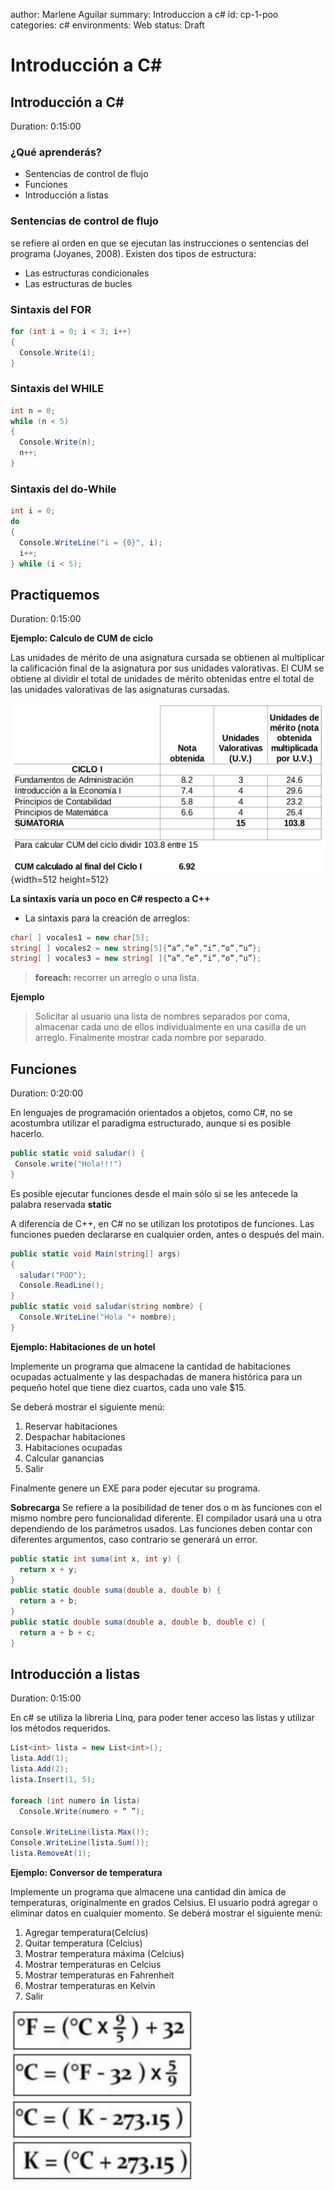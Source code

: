 author: Marlene Aguilar
summary: Introduccion a c#
id: cp-1-poo
categories: c#
environments: Web
status: Draft


# Introducción a C#

## Introducción a C#
Duration: 0:15:00

### ¿Qué aprenderás?

- Sentencias de control de flujo
- Funciones
- Introducción a listas

### Sentencias de control de flujo

se refiere al orden en que se ejecutan las instrucciones o sentencias del programa (Joyanes, 2008). Existen dos tipos de estructura:
- Las estructuras condicionales 
- Las estructuras de bucles 

### Sintaxis del FOR
```csharp
for (int i = 0; i < 3; i++)
{
  Console.Write(i);
}
```

### Sintaxis del WHILE
```csharp
int n = 0;
while (n < 5)
{
  Console.Write(n);
  n++;
}
```

### Sintaxis del do-While
```csharp
int i = 0;
do
{
  Console.WriteLine("i = {0}", i);
  i++;
} while (i < 5);
```

## Practiquemos
Duration: 0:15:00

**Ejemplo: Calculo de CUM de ciclo**

Las unidades de mérito de una asignatura cursada se obtienen al multiplicar la calificación final de la asignatura por sus unidades valorativas. El CUM se obtiene al dividir el total de unidades de mérito obtenidas entre el total de las unidades valorativas de las asignaturas cursadas.

![Tabla notas](img/img1.png){width=512 height=512}


<aside class="positive">
  
  **La sintaxis varía un poco en C# respecto a C++** 

  - La sintaxis para la creación de arreglos:

  ```csharp
  char[ ] vocales1 = new char[5];
  string[ ] vocales2 = new string[5]{“a”,“e”,“i”,“o”,“u”};
  string[ ] vocales3 = new string[ ]{“a”,“e”,“i”,“o”,“u”};
  ```
> **foreach:** recorrer un arreglo o una lista.
</aside>

**Ejemplo**
> Solicitar al usuario una lista de nombres separados por coma, almacenar cada uno de ellos individualmente
> en una casilla de un arreglo. Finalmente mostrar cada nombre por separado.


## Funciones
Duration: 0:20:00

<aside class="positive">
En lenguajes de programación orientados a objetos, como C#, no se acostumbra utilizar el paradigma estructurado, aunque si es posible hacerlo.
</aside>

```csharp
public static void saludar() {
 Console.write("Hola!!!")
}
```
<aside class="negative">

Es posible ejecutar funciones desde el main sólo si se les antecede la palabra reservada **static**
</aside>

A diferencia de C++, en C# no se utilizan los prototipos de funciones. Las funciones pueden declararse en cualquier orden, antes o después del main.

```csharp
public static void Main(string[] args)
{
  saludar("POO");
  Console.ReadLine();
}
public static void saludar(string nombre) {
  Console.WriteLine("Hola "+ nombre);
}
```
**Ejemplo: Habitaciones de un hotel**

Implemente un programa que almacene la cantidad de habitaciones ocupadas actualmente y las despachadas de manera histórica para un pequeño hotel que tiene diez cuartos, cada uno vale $15.

Se deberá mostrar el siguiente menú:
1. Reservar habitaciones
2. Despachar habitaciones
3. Habitaciones ocupadas
4. Calcular ganancias
5. Salir

Finalmente genere un EXE para poder ejecutar su programa.

<aside class="positive">

**Sobrecarga**
Se refiere a la posibilidad de tener dos o m ́as funciones con el mismo nombre pero funcionalidad diferente. El compilador usará una u otra dependiendo de los parámetros usados. Las funciones deben contar con diferentes argumentos, caso contrario se generará un error.
</aside>

```csharp
public static int suma(int x, int y) {
  return x + y;
}
public static double suma(double a, double b) {
  return a + b;
}
public static double suma(double a, double b, double c) {
  return a + b + c;
}
```
## Introducción a listas
Duration: 0:15:00

En c# se utiliza la libreria Linq, para poder tener acceso las listas y utilizar los métodos requeridos. 

```csharp
List<int> lista = new List<int>();
lista.Add(1);
lista.Add(2);
lista.Insert(1, 5);

foreach (int numero in lista)
  Console.Write(numero + “ ”);

Console.WriteLine(lista.Max());
Console.WriteLine(lista.Sum());
lista.RemoveAt(1);
```

**Ejemplo: Conversor de temperatura**

Implemente un programa que almacene una cantidad din ́amica de temperaturas, originalmente en grados Celsius. El usuario podrá agregar o eliminar datos en cualquier momento. Se deberá mostrar el siguiente menú:

1. Agregar temperatura(Celcius)
2. Quitar temperatura (Celcius)
3. Mostrar temperatura máxima (Celcius)
4. Mostrar temperaturas en Celcius
5. Mostrar temperaturas en Fahrenheit
6. Mostrar temperaturas en Kelvin
7. Salir

![Fórmulas](img/img2.png)

